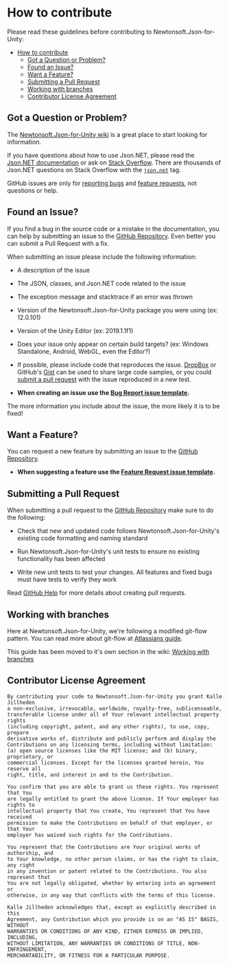 # How to contribute

Please read these guidelines before contributing to Newtonsoft.Json-for-Unity:

- [How to contribute](#how-to-contribute)
  - [Got a Question or Problem?](#got-a-question-or-problem)
  - [Found an Issue?](#found-an-issue)
  - [Want a Feature?](#want-a-feature)
  - [Submitting a Pull Request](#submitting-a-pull-request)
  - [Working with branches](#working-with-branches)
  - [Contributor License Agreement](#contributor-license-agreement)

## Got a Question or Problem?

The [Newtonsoft.Json-for-Unity wiki][wiki] is a great place to start looking for
information.

If you have questions about how to use Json.NET, please read the
[Json.NET documentation][documentation] or ask on
[Stack Overflow][stackoverflow]. There are thousands of Json.NET questions on
Stack Overflow with the [`json.net`][stackoverflow] tag.

GitHub issues are only for [reporting bugs](#found-an-issue) and
[feature requests](#want-a-feature), not questions or help.

## Found an Issue?

If you find a bug in the source code or a mistake in the documentation, you can
help by submitting an issue to the [GitHub Repository][github]. Even better you
can submit a Pull Request with a fix.

When submitting an issue please include the following information:

- A description of the issue

- The JSON, classes, and Json.NET code related to the issue

- The exception message and stacktrace if an error was thrown

- Version of the Newtonsoft.Json-for-Unity package you were using (ex: 12.0.101)

- Version of the Unity Editor (ex: 2019.1.1f1)

- Does your issue only appear on certain build targets? (ex: Windows Standalone,
  Android, WebGL, even the Editor?)

- If possible, please include code that reproduces the issue. [DropBox][dropbox]
  or GitHub's [Gist][gist] can be used to share large code samples, or you could
  [submit a pull request](#submitting-a-pull-request) with the issue reproduced
  in a new test.

- **When creating an issue use the
  [Bug Report issue template][github-bug-report].**

The more information you include about the issue, the more likely it is to be
fixed!

## Want a Feature?

You can request a new feature by submitting an issue to the
[GitHub Repository][github].

- **When suggesting a feature use the
  [Feature Request issue template][github-feature-request].**

## Submitting a Pull Request

When submitting a pull request to the [GitHub Repository][github] make sure to
do the following:

- Check that new and updated code follows Newtonsoft.Json-for-Unity's existing
  code formatting and naming standard

- Run Newtonsoft.Json-for-Unity's unit tests to ensure no existing functionality
  has been affected

- Write new unit tests to test your changes. All features and fixed bugs must
  have tests to verify they work

Read [GitHub Help][pullrequesthelp] for more details about creating pull
requests.

## Working with branches

Here at Newtonsoft.Json-for-Unity, we're following a modified git-flow pattern.
You can read more about git-flow at [Atlassians guide][gitflowguide].

This guide has been moved to it's own section in the wiki:
[Working with branches][wiki-workingwithbranches]

## Contributor License Agreement

```none
By contributing your code to Newtonsoft.Json-for-Unity you grant Kalle Jillheden
a non-exclusive, irrevocable, worldwide, royalty-free, sublicenseable,
transferable license under all of Your relevant intellectual property rights
(including copyright, patent, and any other rights), to use, copy, prepare
derivative works of, distribute and publicly perform and display the
Contributions on any licensing terms, including without limitation:
(a) open source licenses like the MIT license; and (b) binary, proprietary, or
commercial licenses. Except for the licenses granted herein, You reserve all
right, title, and interest in and to the Contribution.

You confirm that you are able to grant us these rights. You represent that You
are legally entitled to grant the above license. If Your employer has rights to
intellectual property that You create, You represent that You have received
permission to make the Contributions on behalf of that employer, or that Your
employer has waived such rights for the Contributions.

You represent that the Contributions are Your original works of authorship, and
to Your knowledge, no other person claims, or has the right to claim, any right
in any invention or patent related to the Contributions. You also represent that
You are not legally obligated, whether by entering into an agreement or
otherwise, in any way that conflicts with the terms of this license.

Kalle Jillheden acknowledges that, except as explicitly described in this
Agreement, any Contribution which you provide is on an "AS IS" BASIS, WITHOUT
WARRANTIES OR CONDITIONS OF ANY KIND, EITHER EXPRESS OR IMPLIED, INCLUDING,
WITHOUT LIMITATION, ANY WARRANTIES OR CONDITIONS OF TITLE, NON-INFRINGEMENT,
MERCHANTABILITY, OR FITNESS FOR A PARTICULAR PURPOSE.
```

[github]: https://github.com/jilleJr/Newtonsoft.Json-for-Unity
[github-bug-report]: https://github.com/jilleJr/Newtonsoft.Json-for-Unity/issues/new?assignees=&labels=bug&template=bug_report.md&title=Bug%3A+
[github-feature-request]: https://github.com/jilleJr/Newtonsoft.Json-for-Unity/issues/new?assignees=&labels=enhancement&template=feature_request.md&title=Suggestion%3A+
[gitflowguide]: https://www.atlassian.com/git/tutorials/comparing-workflows/gitflow-workflow
[wiki]: https://github.com/jilleJr/Newtonsoft.Json-for-Unity/wiki
[wiki-workingwithbranches]: https://github.com/jilleJr/Newtonsoft.Json-for-Unity/wiki/Working-with-branches
[documentation]: https://www.newtonsoft.com/json/help
[stackoverflow]: https://stackoverflow.com/questions/tagged/json.net
[dropbox]: https://www.dropbox.com
[gist]: https://gist.github.com
[pullrequesthelp]: https://help.github.com/articles/using-pull-requests
